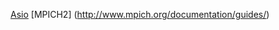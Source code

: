 [Asio](http://think-async.com/Asio/asio-1.10.2/doc/)
[MPICH2] (http://www.mpich.org/documentation/guides/)
